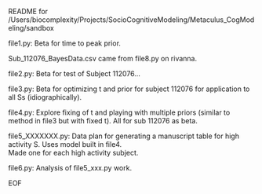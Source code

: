 README for /Users/biocomplexity/Projects/SocioCognitiveModeling/Metaculus_CogModeling/sandbox

file1.py:
    Beta for time to peak prior.

Sub_112076_BayesData.csv came from file8.py on rivanna.

file2.py:
    Beta for test of Subject 112076...
    
file3.py:
    Beta for optimizing t and prior for subject 112076 
    for application to all Ss (idiographically).
    
file4.py:
    Explore fixing of t and playing with multiple priors 
    (similar to method in file3 but with fixed t).  All for sub
    112076 as beta.
    
file5_XXXXXXX.py:
    Data plan for generating a manuscript table for high activity
    S.  Uses model built in file4.  
    Made one for each high activity subject.
    
file6.py:
    Analysis of file5_xxx.py work.
    

EOF